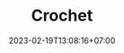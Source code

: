 ---
title: "Crochet"
date: 2023-02-19T13:08:16+07:00
draft: false
description : "Discover the warmth and craftsmanship of our handmade crochet beanies. Each beanie is meticulously crafted from blanket yarn, creating a soft and cozy accessory. With hours of dedicated handiwork, our crochet items showcase unmatched quality and attention to detail. Experience the unique artistry that only handcrafted pieces can offer."
showProductSection: true
---